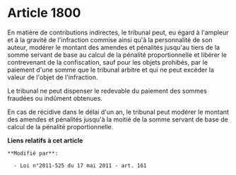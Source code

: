 # Article 1800

En matière de contributions indirectes, le tribunal peut, eu égard à l'ampleur et à la gravité de   l'infraction commise
ainsi qu'à la personnalité de son auteur, modérer le montant des amendes et pénalités jusqu'au tiers de la somme servant de
base au calcul de la pénalité proportionnelle et libérer le contrevenant de la confiscation, sauf pour les objets prohibés,
par le paiement d'une somme que le tribunal arbitre  et qui ne peut excéder la valeur de l'objet de l'infraction. 

Le tribunal ne peut dispenser le redevable du paiement des sommes fraudées ou indûment obtenues. 

En cas de récidive dans le délai d'un an, le tribunal peut modérer le montant des amendes et pénalités jusqu'à la moitié de
la somme servant de base de calcul de la pénalité proportionnelle.

**Liens relatifs à cet article**

	**Modifié par**:

	  - Loi n°2011-525 du 17 mai 2011 - art. 161
